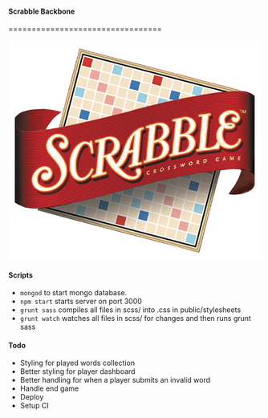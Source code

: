 #### Scrabble Backbone
=================================

![scrabble-logo](https://github.com/dwatson62/scrabble-backbone/blob/master/public/images/scrabble-logo.jpg)

#### Scripts

- ```mongod``` to start mongo database.
- ```npm start``` starts server on port 3000
- ```grunt sass``` compiles all files in scss/ into .css in public/stylesheets
- ```grunt watch``` watches all files in scss/ for changes and then runs grunt sass

#### Todo

- Styling for played words collection
- Better styling for player dashboard
- Better handling for when a player submits an invalid word
- Handle end game
- Deploy
- Setup CI
